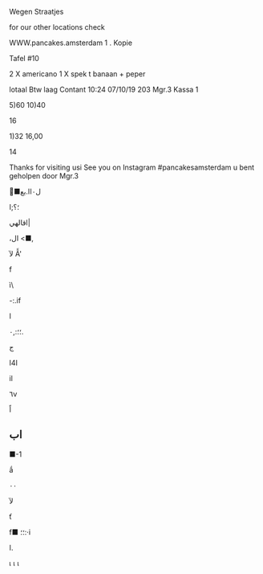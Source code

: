Wegen Straatjes

for our other locations check

WWW.pancakes.amsterdam
1 . Kopie

Tafel #10

2 X americano
1  X spek t banaan + peper

lotaal
Btw  laag
Contant
10:24 07/10/19 203 Mgr.3
Kassa  1

5)60
10)40

16

1)32
16,00

14

Thanks for visiting usi
See you on Instagram
#pancakesamsterdam
u bent geholpen door Mgr.3

■ل٠اا.بع

؛؟;ا

اقالهي|

،ال
<■,

لآ
Ẫ'

f

ì\

-:.if

I

 ؛؛:,٠.

ج

I4ا

il

٦ν

اً

اب
-

■-1

ắ

٠٠

لآ

ť

f■ ؛؛:·i

ا.

เ
เ
เ
